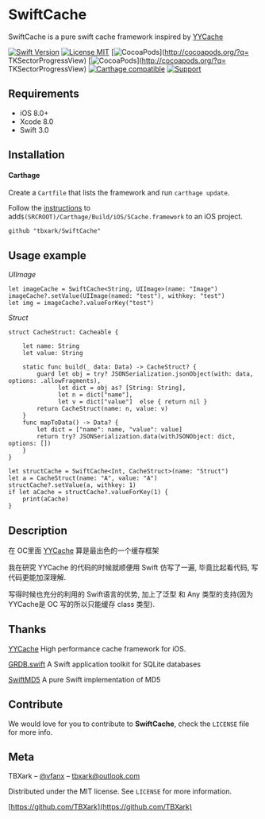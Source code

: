 # SwiftCache

SwiftCache is a pure swift cache framework inspired by [YYCache](http://github.com/ibireme/YYCache)


[![Swift Version][swift-image]][swift-url]
[![License MIT](https://img.shields.io/badge/license-MIT-green.svg?style=flat)](https://raw.githubusercontent.com/TBXark/TKSectorProgressView/master/LICENSE)
[![CocoaPods](http://img.shields.io/cocoapods/v/TKSectorProgressView.svg?style=flat)](http://cocoapods.org/?q= TKSectorProgressView)
[![CocoaPods](http://img.shields.io/cocoapods/p/TKSectorProgressView.svg?style=flat)](http://cocoapods.org/?q= TKSectorProgressView)
[![Carthage compatible](https://img.shields.io/badge/Carthage-compatible-4BC51D.svg?style=flat)](https://github.com/Carthage/Carthage)
[![Support](https://img.shields.io/badge/support-iOS%208%2B%20-blue.svg?style=flat)](https://www.apple.com/nl/ios/)

## Requirements

- iOS 8.0+
- Xcode 8.0
- Swift 3.0

## Installation

#### Carthage
Create a `Cartfile` that lists the framework and run `carthage update`.

Follow the [instructions](https://github.com/Carthage/Carthage#if-youre-building-for-ios) to add`$(SRCROOT)/Carthage/Build/iOS/SCache.framework` to an iOS project.
```
github "tbxark/SwiftCache"
```


## Usage example

*UIImage*

```
let imageCache = SwiftCache<String, UIImage>(name: "Image")
imageCache?.setValue(UIImage(named: "test"), withkey: "test")
let img = imageCache?.valueForKey("test")

```

*Struct*

```
struct CacheStruct: Cacheable {

    let name: String
    let value: String

    static func build(_ data: Data) -> CacheStruct? {
        guard let obj = try? JSONSerialization.jsonObject(with: data, options: .allowFragments),
              let dict = obj as? [String: String],
              let n = dict["name"],
              let v = dict["value"]  else { return nil }
        return CacheStruct(name: n, value: v)
    }
    func mapToData() -> Data? {
        let dict = ["name": name, "value": value]
        return try? JSONSerialization.data(withJSONObject: dict, options: [])
    }
}

let structCache = SwiftCache<Int, CacheStruct>(name: "Struct")
let a = CacheStruct(name: "A", value: "A")
structCache?.setValue(a, withkey: 1)
if let aCache = structCache?.valueForKey(1) {
    print(aCache)
}

```

## Description


在 OC里面 [YYCache](https://github.com/ibireme/YYCache) 算是最出色的一个缓存框架

我在研究 YYCache 的代码的时候就顺便用 Swift 仿写了一遍, 毕竟比起看代码, 写代码更能加深理解.

写得时候也充分的利用的 Swift语言的优势, 加上了泛型 和 Any 类型的支持(因为YYCache是 OC 写的所以只能缓存 class 类型). 



## Thanks

[YYCache](https://github.com/ibireme/YYCache) High performance cache framework for iOS.

[GRDB.swift](https://github.com/groue/GRDB.swift)  A Swift application toolkit for SQLite databases

[SwiftMD5](https://github.com/mpurland/SwiftMD5) A pure Swift implementation of MD5


## Contribute

We would love for you to contribute to **SwiftCache**, check the ``LICENSE`` file for more info.

## Meta

TBXark – [@vfanx](https://twitter.com/vfanx) – tbxark@outlook.com

Distributed under the MIT license. See ``LICENSE`` for more information.

[https://github.com/TBXark](https://github.com/TBXark)

[swift-image]:https://img.shields.io/badge/swift-3.0-orange.svg
[swift-url]: https://swift.org/
[license-image]: https://img.shields.io/badge/License-MIT-blue.svg
[license-url]: LICENSE
[travis-image]: https://img.shields.io/travis/dbader/node-datadog-metrics/master.svg?style=flat-square
[travis-url]: https://travis-ci.org/dbader/node-datadog-metrics
[codebeat-image]: https://codebeat.co/badges/c19b47ea-2f9d-45df-8458-b2d952fe9dad
[codebeat-url]: https://codebeat.co/projects/github-com-vsouza-awesomeios-com
